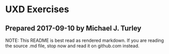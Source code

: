 UXD Exercises
=============

Prepared 2017-09-10 by Michael J. Turley
----------------------------------------

NOTE: This README is best read as rendered markdown.  If you are reading the source .md file, stop now and read it on github.com instead.
